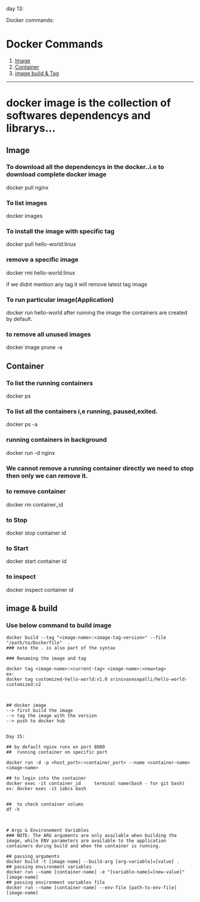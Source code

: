


day 13:


Docker commands:



# Docker Commands  
1. [ Image ](#image)
2. [ Container ](#container)
3. [image build & Tag ](#build)


---  

# docker image is the collection of softwares dependencys and librarys...

<a name="image"></a>
## Image  

###  To download all the dependencys in the docker..i.e to download complete docker image

docker pull nginx


###  To list images 
docker images 

 ### To install the image with specific tag
docker pull hello-world:linux


###  remove a specific image 
docker rmi hello-world:linux

if we didnt mention any tag it will remove latest tag image

###  To run particular image(Application)
docker run hello-world
after running the image the containers are created by default.

### to remove all unused images
docker image prune -a



<a name="container"></a>
## Container

### To list the running containers
 docker ps
 
### To list all the  containers i,e running, paused,exited.
docker ps -a

### running containers in background 
docker run -d nginx

### We cannot remove a running container directly we need to stop then only we can remove it.

### to remove container 
docker rm container_id

### to Stop
docker stop container id

### to Start
docker start container id

### to inspect 
docker inspect container id


<a name="build"></a>
## image & build

### Use below command to build image  
```
docker build --tag "<image-name>:<image-tag-version>" --file "/path/to/Dockerfile"  .
### note the . is also part of the syntax

### Renaming the image and tag

docker tag <image-name>:<current-tag> <image-name>:<new=tag>
ex:
docker tag customized-hello-world:v1.0 srinivasesapalli/hello-world-customized:v2



## docker image
--> first build the image
--> tag the image with the version
--> push to docker hub


Day 15:

## by default nginx runs on port 8080
##  running container on specific port

docker run -d -p <host_port>:<container_port> --name <container-name> <image-name>  

## to login into the container
docker exec -it container_id     terminal name(bash - for git bash)
ex: docker exec -it 1abcs bash


##  to check container volums
df -h



# Args & Environement Variables
### NOTE: The ARG arguments are only available when building the image, while ENV parameters are available to the application containers during build and when the container is running.

## passing arguments
docker build -t [image-name] --build-arg [arg-variable]=[value] .
## passing environment variables
docker run --name [container-name] -e "[variable-name]=[new-value]" [image-name]
## passing environment variables file
docker run --name [container-name] --env-file [path-to-env-file] [image-name]









